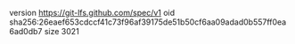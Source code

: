 version https://git-lfs.github.com/spec/v1
oid sha256:26eaef653cdccf41c73f96af39175de51b50cf6aa09adad0b557ff0ea6ad0db7
size 3021
